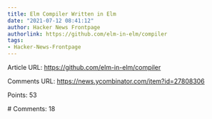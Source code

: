 ```yaml
---
title: Elm Compiler Written in Elm
date: "2021-07-12 08:41:12"
author: Hacker News Frontpage
authorlink: https://github.com/elm-in-elm/compiler
tags:
- Hacker-News-Frontpage
---
```


<p>Article URL: <a href="https://github.com/elm-in-elm/compiler">https://github.com/elm-in-elm/compiler</a></p>
<p>Comments URL: <a href="https://news.ycombinator.com/item?id=27808306">https://news.ycombinator.com/item?id=27808306</a></p>
<p>Points: 53</p>
<p># Comments: 18</p>
